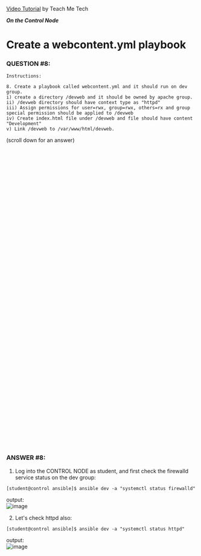 <a href="https://www.youtube.com/watch?v=R0_McnbEecA&list=PLYB6dfdhWDePZf4fd4YgGGtSX_vHKv5vz&index=10">Video Tutorial</a> by Teach Me Tech

***On the Control Node***

# Create a webcontent.yml playbook
### QUESTION #8:
```
Instructions:

8. Create a playbook called webcontent.yml and it should run on dev group.
i) create a directory /devweb and it should be owned by apache group.
ii) /devweb directory should have context type as "httpd"
iii) Assign permissions for user=rwx, group=rwx, others=rx and group special permission should be applied to /devweb
iv) Create index.html file under /devweb and file should have content "Development"
v) Link /devweb to /var/www/html/devweb.
```

(scroll down for an answer)
<br/><br/><br/><br/><br/><br/><br/><br/><br/><br/><br/><br/><br/><br/><br/><br/><br/><br/><br/><br/><br/><br/><br/><br/>
<br/><br/><br/><br/><br/><br/><br/><br/><br/><br/><br/><br/><br/><br/><br/><br/><br/><br/><br/><br/><br/><br/><br/><br/>

### ANSWER #8:

1) Log into the CONTROL NODE as student, and first check the firewalld service status on the dev group:
```
[student@control ansible]$ ansible dev -a "systemctl status firewalld"
```
output: \
![image](https://github.com/user-attachments/assets/f85b918d-c683-4190-8c08-db94e5a0d743)

2) Let's check httpd also:
```
[student@control ansible]$ ansible dev -a "systemctl status httpd"
```
output: \
![image](https://github.com/user-attachments/assets/f9b4f216-4900-4e4e-8b76-97b377cc6ee7)
